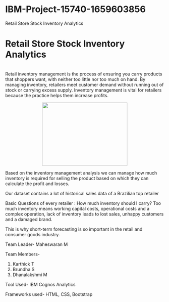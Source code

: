 # IBM-Project-15740-1659603856
Retail Store Stock Inventory Analytics
# Retail Store Stock Inventory Analytics

<br>Retail inventory management is the process of ensuring you carry products that shoppers want, with neither too little nor too much on hand. By managing inventory, retailers meet customer demand without running out of stock or carrying excess supply. Inventory management is vital for retailers because the practice helps them increase profits.<br>

<p align="center">
<img src="https://timebusinessnews.com/wp-content/uploads/inventory-management-800x445.jpg" width="270" height="200" /></p>

Based on the inventory management analysis we can manage how much inventory is required for selling the product based on which they can calculate the profit and losses.

Our dataset contains a lot of historical sales data of a Brazilian top retailer

Basic Questions of every retailer : How much inventory should I carry?  Too much inventory means working capital costs, operational costs and a complex operation, lack of inventory leads to lost sales, unhappy customers and a damaged brand.

This is why short-term forecasting is so important in the retail and consumer goods industry.

Team Leader- Maheswaran M

Team Members-
1. Karthick T
2. Brundha S
3. Dhanalakshmi M

Tool Used- IBM Cognos Analytics

Frameworks used- HTML, CSS, Bootstrap

